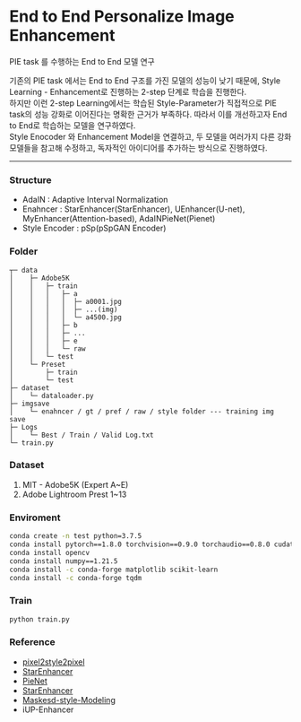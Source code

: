 # End to End Personalize Image Enhancement
PIE task 를 수행하는 End to End 모델 연구

기존의 PIE task 에서는 End to End 구조를 가진 모델의 성능이 낮기 때문에, Style Learning - Enhancement로 진행하는 2-step 단계로 학습을 진행한다. <br>
하지만 이런 2-step Learning에서는 학습된 Style-Parameter가 직접적으로 PIE task의 성능 강화로 이어진다는 명확한 근거가 부족하다. 따라서 이를 개선하고자 End to End로 학습하는 모델을 연구하였다. <br>
Style Enocoder 와 Enhancement Model을 연결하고, 두 모델을 여러가지 다른 강화 모델들을 참고해 수정하고, 독자적인 아이디어를 추가하는 방식으로 진행하였다. <br>

---
### Structure
- AdaIN : Adaptive Interval Normalization
- Enahncer : StarEnhancer(StarEnhancer), UEnhancer(U-net), MyEnhancer(Attention-based), AdaINPieNet(Pienet)
- Style Encoder : pSp(pSpGAN Encoder)

### Folder

```
┬─ data
│    ├─ Adobe5K
│    │   ├─ train
│    │   │   ├─ a
│    │   │   │  ├─ a0001.jpg
│    │   │   │  ├─ ...(img)
│    │   │   │  └─ a4500.jpg
│    │   │   ├─ b
│    │   │   ├─ ...        
│    │   │   ├─ e    
│    │   │   └─ raw
│    │   └─ test
│    └─ Preset
│        ├─ train
│        └─ test
├─ dataset
│    └─ dataloader.py
├─ imgsave
│    └─ enahncer / gt / pref / raw / style folder --- training img save
├─ Logs
│    └─ Best / Train / Valid Log.txt
└─ train.py
```

### Dataset
1. MIT - Adobe5K (Expert A~E)
2. Adobe Lightroom Prest 1~13

### Enviroment

```sh
conda create -n test python=3.7.5
conda install pytorch==1.8.0 torchvision==0.9.0 torchaudio==0.8.0 cudatoolkit=11.1 -c pytorch -c conda-forge
conda install opencv
conda install numpy==1.21.5
conda install -c conda-forge matplotlib scikit-learn
conda install -c conda-forge tqdm
```

### Train
```sh
python train.py
```

### Reference
- [pixel2style2pixel](https://github.com/eladrich/pixel2style2pixel)
- [StarEnhancer](https://github.com/IDKiro/StarEnhancer)
- [PieNet](https://github.com/hukim1124/PieNet)
- [StarEnhancer](https://github.com/IDKiro/StarEnhancer)
- [Maskesd-style-Modeling](https://github.com/satoshi-kosugi/masked-style-modeling)
- iUP-Enhancer
